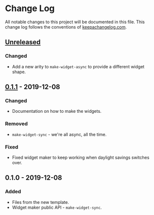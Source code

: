 # Change Log
All notable changes to this project will be documented in this file. This change log follows the conventions of [keepachangelog.com](http://keepachangelog.com/).

## [Unreleased]
### Changed
- Add a new arity to `make-widget-async` to provide a different widget shape.

## [0.1.1] - 2019-12-08
### Changed
- Documentation on how to make the widgets.

### Removed
- `make-widget-sync` - we're all async, all the time.

### Fixed
- Fixed widget maker to keep working when daylight savings switches over.

## 0.1.0 - 2019-12-08
### Added
- Files from the new template.
- Widget maker public API - `make-widget-sync`.

[Unreleased]: https://github.com/your-name/skynet-revolution-1/compare/0.1.1...HEAD
[0.1.1]: https://github.com/your-name/skynet-revolution-1/compare/0.1.0...0.1.1
